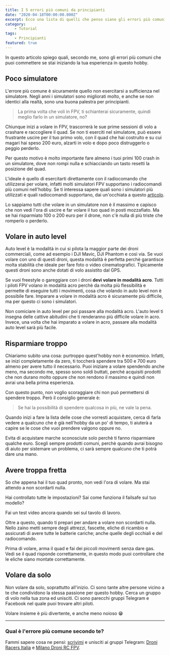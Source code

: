 ```yaml
---
title: I 5 errori più comuni da principianti
date: "2020-04-18T00:00:00.000Z"
excerpt: Ecco una lista di quelli che penso siano gli errori più comuni che un principiante possa fare quando comincia in questo hobby.
category: 
    - Tutorial
tags: 
    - Principianti
featured: true
---
```


In questo articolo spiego quali, secondo me, sono gli errori più comuni che puoi commettere se stai iniziando la tua esperienza in questo hobby.

## Poco simulatore

L'errore più comune è sicuramente quello non esercitarsi a sufficienza nel simulatore. Negli anni i simulatori sono migliorati molto, e anche se non identici alla realtà, sono una buona palestra per principianti. 

> La prima volta che voli in FPV, ti schianterai sicuramente, quindi meglio farlo in un simulatore, no?

Chiunque inizi a volare in FPV, trascorrerà le sue prime sessioni di volo a crashare e raccogliere il quad. Se non ti eserciti nel simulatore, può essere frustrante uscire per il tuo primo volo, con il quad che hai costruito e su cui magari hai speso 200 euro, alzarti in volo e dopo poco distruggerlo o peggio perderlo. 

Per questo motivo è molto importante fare almeno i tuoi primi 100 crash in un simulatore, dove non rompi nulla e schiacciando un tasto resetti la posizione del quad.

L'ideale è quello di esercitarti direttamente con il radiocomando che utilizzerai per volare, infatti molti simulatori FPV supportano i radiocomandi più comuni nell'hobby. Se ti interessa sapere quali sono i simulatori più utilizzati e quali radiocomandi supportano, dai un'occhiata a questo [articolo](https://lucafpv.com/simulatori-fpv/).

Lo sappiamo tutti che volare in un simulatore non è il massimo e capisco che non vedi l'ora di uscire e far volare il tuo quad in posti mozzafiato. Ma se hai risparmiato 100 o 200 euro per il drone, non c'è nulla di più triste che romperlo o perderlo.

## Volare in auto level

Auto level è la modalità in cui si pilota la maggior parte dei droni commerciali, come ad esempio i DJI Mavic, DJI Phantom e così via. Se vuoi volare con uno di questi droni, questa modalità è perfetta perchè garantisce molta stabilità che ideale per fare foto o video cinematografici. Tipicamente questi droni sono anche dotati di volo assistito dal GPS.

Se vuoi freestyle o gareggiare con i droni **devi volare in modalità acro**. Tutti i piloti FPV volano in modalità acro perchè da molta più flessibilità e permette di eseguire tutti i movimenti, cosa che volando in auto level non è possibile fare. Imparare a volare in modalità acro è sicuramente più difficile, ma per questo ci sono i simulatori. 

Non comiciare in auto level per poi passare alla modalità acro. L'auto level ti insegna delle cattive abitudini che ti renderanno più difficile volare in acro. Invece, una volta che hai imparato a volare in acro, passare alla modalità auto level sarà più facile. 

## Risparmiare troppo

Chiariamo subito una cosa: purtroppo quest'hobby non è economico. Infatti, se inizi completamente da zero, ti toccherà spendere tra 500 e 700 euro almeno per avere tutto il necessario. Puoi iniziare a volare spendendo anche meno, ma secondo me, spesso sono soldi buttati, perché acquisiti prodotti che non durano molto oppure che non rendono il massimo e quindi non avrai una bella prima esperienza. 

Con questo punto, non voglio scoraggiare chi non può permettersi di spendere troppo. Però il consiglio generale è:

> Se hai la possibilità di spendere qualcosa in più, ne vale la pena.

Quando inizi a fare la lista delle cose che vorresti acquistare, cerca di farla vedere a qualcuno che è già nell'hobby da un po' di tempo, ti aiuterà a capire se le cose che vuoi prendere valgono oppure no. 

Evita di acquistare marche sconosciute solo perchè ti fanno risparmiare qualche euro. Scegli sempre prodotti comuni, perchè quando avrai bisogno di aiuto per sistemare un problema, ci sarà sempre qualcuno che ti potrà dare una mano.

## Avere troppa fretta

So che appena hai il tuo quad pronto, non vedi l'ora di volare. Ma stai attendo a non scordarti nulla. 

Hai controllato tutte le impostazioni? Sai come funziona il failsafe sul tuo modello?

Fai un test video ancora quando sei sul tavolo di lavoro. 

Oltre a questo, quando ti prepari per andare a volare non scordarti nulla. Nello zaino metti sempre degli attrezzi, fascette, eliche di ricambio e assicurati di avere tutte le batterie cariche; anche quelle degli occhiali e del radiocomando.

Prima di volare, arma il quad e fai dei piccoli movimenti senza dare gas. Vedi se il quad risponde correttamente, in questo modo puoi controllare che le eliche siano montate correttamente.

## Volare da solo

Non volare da solo, soprattutto all'inizio. Ci sono tante altre persone vicino a te che condividono la stessa passione per questo hobby. Cerca un gruppo di volo nella tua zona ed unisciti. Ci sono parecchi gruppi Telegram e Facebook nel quale puoi trovare altri piloti. 

Volare insieme è più divertente, e anche meno noioso 😁

------

### Qual è l'errore più comune secondo te?

Fammi sapere cosa ne pensi: [scrivimi](https://lucafpv.com/contattami) e unisciti ai gruppi Telegram: [Droni Racers Italia](https://t.me/droniracersitalia) e [Milano Droni RC FPV](https://t.me/MilanoDroniRC).

